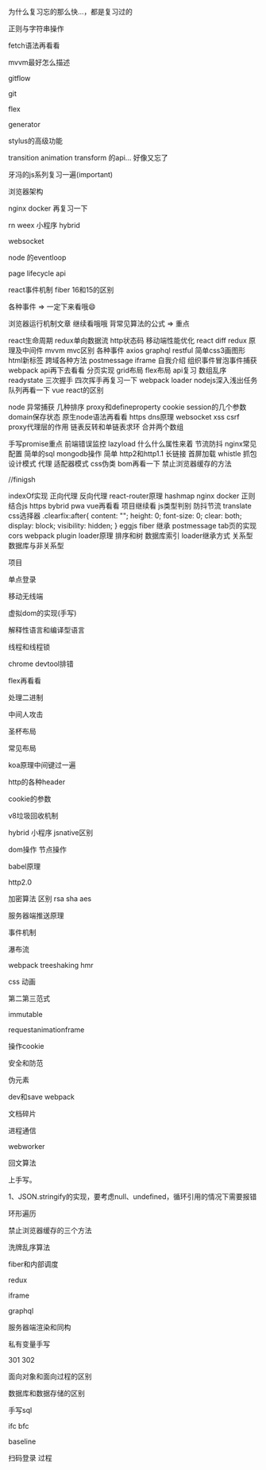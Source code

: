 为什么复习忘的那么快...，都是复习过的

正则与字符串操作

fetch语法再看看

mvvm最好怎么描述

gitflow

git 

flex 

generator

stylus的高级功能

transition animation transform 的api... 好像又忘了

牙冯的js系列复习一遍(important)

浏览器架构

nginx docker 再复习一下

rn weex 小程序 hybrid

websocket

node 的eventloop

page lifecycle api

react事件机制  fiber 16和15的区别 

各种事件 => 一定下来看哦😄


浏览器运行机制文章 继续看哦哦
背常见算法的公式 => 重点 


react生命周期
redux单向数据流
http状态码
移动端性能优化
react diff
redux 原理及中间件
mvvm mvc区别
各种事件
axios
graphql restful
简单css3画图形
html新标签
跨域各种方法 postmessage iframe
自我介绍
组织事件冒泡事件捕获
webpack api再下去看看
分页实现
grid布局 flex布局 api复习
数组乱序
readystate
三次握手 四次挥手再复习一下
webpack loader
nodejs深入浅出任务队列再看一下
vue react的区别


node 异常捕获
几种排序
proxy和defineproperty
cookie session的几个参数 domain保存状态
原生node语法再看看
https dns原理 websocket
xss 
csrf
proxy代理层的作用
链表反转和单链表求环
合并两个数组

手写promise重点
前端错误监控
lazyload 什么什么属性来着 
节流防抖
nginx常见配置
简单的sql
mongodb操作 简单
http2和http1.1
长链接
首屏加载
whistle 抓包
设计模式 代理 适配器模式
css伪类 
bom再看一下
禁止浏览器缓存的方法

//finigsh

indexOf实现
正向代理 反向代理 
react-router原理
hashmap
nginx
docker 
正则结合js
https
bybrid
pwa
vue再看看
项目继续看
js类型判别
防抖节流
translate
css选择器
.clearfix:after{
  content: "";
  height: 0;
  font-size: 0;
  clear: both;
  display: block;
  visibility: hidden;
}
eggjs
fiber
继承
postmessage
tab页的实现
cors
webpack plugin loader原理
排序和树
数据库索引
loader继承方式
关系型数据库与非关系型


项目




单点登录

移动无线端

虚拟dom的实现(手写)

解释性语言和编译型语言

线程和线程锁

chrome devtool排错

flex再看看

处理二进制

中间人攻击

圣杯布局

常见布局

koa原理中间键过一遍

http的各种header

cookie的参数

v8垃圾回收机制

hybrid 小程序 jsnative区别

dom操作 节点操作

babel原理

http2.0

加密算法 区别 rsa sha aes

服务器端推送原理

事件机制

瀑布流

webpack treeshaking hmr

css 动画

第二第三范式

immutable

requestanimationframe

操作cookie

安全和防范

伪元素

dev和save webpack

文档碎片

进程通信

webworker

回文算法

上手写。

1、JSON.stringify的实现，要考虑null、undefined，循环引用的情况下需要报错

环形遍历

禁止浏览器缓存的三个方法

洗牌乱序算法

fiber和内部调度

redux

iframe

graphql

服务器端渲染和同构

私有变量手写

301 302

面向对象和面向过程的区别

数据库和数据存储的区别

手写sql

ifc bfc

baseline

扫码登录 过程